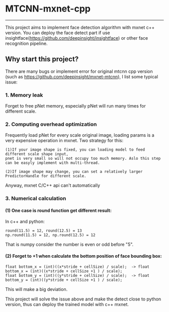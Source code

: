 # MTCNN-mxnet-cpp
--------------------
This project aims to implement face detection algorithm with mxnet c++ version. You can deploy the face detect part if use insightface(https://github.com/deepinsight/insightface) or other face recognition pipeline.

## Why start this project?
There are many bugs or implement error for original mtcnn cpp version (such as https://github.com/deepinsight/mxnet-mtcnn), I list some typical issue:

### 1. Memory leak
Forget to free pNet memory, especially pNet will run many times for different scale.
    
### 2. Computing overhead optimization
Frequently load pNet for every scale original image, loading params is a very expensive operation in mxnet. Two strategy for this:  

    (1)If your image shape is fixed, you can loading model to feed different scale shape input, 
    pnet is very small so will not occupy too much memory. Aslo this step can be easyly implement with multi-thread.
    
    (2)If image shape may change, you can set a relatively larger PredictorHandle for different scale.
    
Anyway, mxnet C/C++ api can't automatically 

### 3. Numerical calculation
#### (1) One case is round function get different result:
In c++ and python:

    round(11.5) = 12, round(12.5) = 13  
    np.round(11.5) = 12, np.round(12.5) = 12  
That is numpy consider the number is even or odd before "5".
#### (2) Forget to +1 when calculate the bottom position of face bounding box:  
    float bottom_x = (int)((x*stride + cellSize) / scale);  -> float bottom_x = (int)((x*stride + cellSize +1 ) / scale); 
    float bottom_y = (int)((y*stride + cellSize) / scale);  -> float bottom_y = (int)((y*stride + cellSize +1 ) / scale);

This will make a big deviation.

This project will solve the issue above and make the detect close to python version, thus can deploy the trained model with c++ mxnet.
